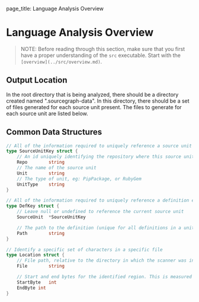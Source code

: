 page_title: Language Analysis Overview

# Language Analysis Overview

> NOTE: Before reading through this section, make sure that you first have a
> proper understanding of the `src` executable. Start with the
> `[overview](../src/overview.md)`.

## Output Location

In the root directory that is being analyzed, there should be a directory
created named ".sourcegraph-data". In this directory, there should be a set of
files generated for each source unit present. The files to generate for each
source unit are listed below.

## Common Data Structures

```go
// All of the information required to uniquely reference a source unit
type SourceUnitKey struct {
	// An id uniquely identifying the repository where this source unit resides
	Repo		string
	// The name of the source unit
	Unit 		string
	// The type of unit, eg: PipPackage, or RubyGem
	UnitType	string
}

// All of the information required to uniquely reference a definition either locally, or across repositories
type DefKey struct {
	// Leave null or undefined to reference the current source unit
	SourceUnit	*SourceUnitKey

	// The path to the definition (unique for all definitions in a unit)
	Path		string
}

// Identify a specific set of characters in a specific file
type Location struct {
	// File path, relative to the directory in which the scanner was invoked.
	File		string

	// Start and end bytes for the identified region. This is measured in bytes, not characters, in order to allow for unicode characters. Set both values to zero to represent an unknown location in a known file
	StartByte	int
	EndByte	int
}
```
